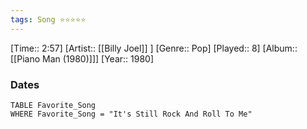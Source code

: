 ```yaml
---
tags: Song ⭐⭐⭐⭐⭐ 
---
```

[Time:: 2:57]
[Artist:: [[Billy Joel]] ]
[Genre:: Pop]
[Played:: 8]
[Album:: [[Piano Man (1980)]]]
[Year:: 1980]
### Dates
````dataview
TABLE Favorite_Song
WHERE Favorite_Song = "It's Still Rock And Roll To Me"
````